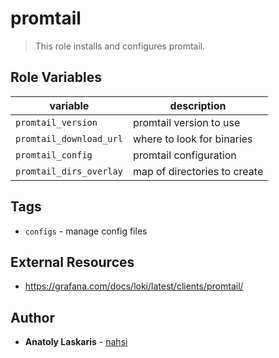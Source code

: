 # promtail

>This role installs and configures promtail.

## Role Variables

| variable                | description                                    |
|-------------------------|------------------------------------------------|
| `promtail_version`      | promtail version to use                        |
| `promtail_download_url` | where to look for binaries                     |
| `promtail_config`       | promtail configuration                         |
| `promtail_dirs_overlay` | map of directories to create                   |

## Tags
* `configs` - manage config files

## External Resources
- https://grafana.com/docs/loki/latest/clients/promtail/

## Author
* **Anatoly Laskaris** - [nahsi](https://github.com/nahsi)
